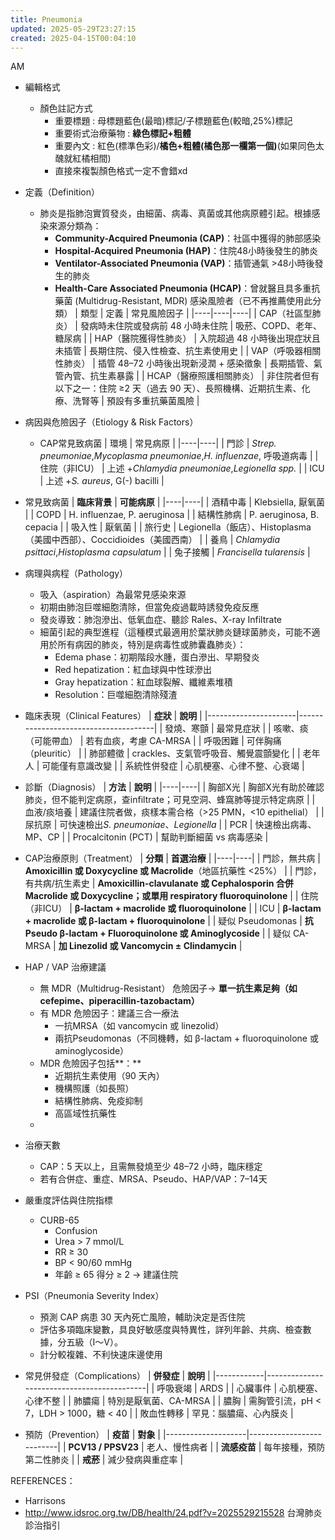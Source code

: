 ```yaml
---
title: Pneumonia
updated: 2025-05-29T23:27:15
created: 2025-04-15T00:04:10
---
```


AM

- 編輯格式
  - 顏色註記方式
    - 重要標題 : 母標題藍色(最暗)標記/子標題藍色(較暗,25%)標記
    - 重要術式治療藥物 : **綠色標記+粗體**
    - 重要內文 : 紅色(標準色彩)/**橘色+粗體(橘色那一欄第一個)**(如果同色太醜就紅橘相間)
    - 直接來複製顏色格式一定不會錯xd

- 定義（Definition）
  - 肺炎是指肺泡實質發炎，由細菌、病毒、真菌或其他病原體引起。根據感染來源分類為：
    - **Community-Acquired Pneumonia (CAP)**：社區中獲得的肺部感染
    - **Hospital-Acquired Pneumonia (HAP)**：住院48小時後發生的肺炎
    - **Ventilator-Associated Pneumonia (VAP)**：插管通氣 \>48小時後發生的肺炎
    - **Health-Care Associated Pneumonia (HCAP)**：曾就醫且具多重抗藥菌 (Multidrug-Resistant, MDR) 感染風險者（已不再推薦使用此分類）
| 類型 | 定義 | 常見風險因子 |
|----|----|----|
| CAP（社區型肺炎） | 發病時未住院或發病前 48 小時未住院 | 吸菸、COPD、老年、糖尿病 |
| HAP（醫院獲得性肺炎） | 入院超過 48 小時後出現症狀且未插管 | 長期住院、侵入性檢查、抗生素使用史 |
| VAP（呼吸器相關性肺炎） | 插管 48–72 小時後出現新浸潤 + 感染徵象 | 長期插管、氣管內管、抗生素暴露 |
| HCAP（醫療照護相關肺炎） | 非住院者但有以下之一：住院 ≥2 天（過去 90 天）、長照機構、近期抗生素、化療、洗腎等 | 預設有多重抗藥菌風險 |

- 病因與危險因子（Etiology & Risk Factors）
  - CAP常見致病菌
| 環境 | 常見病原 |
|----|----|
| 門診 | *Strep. pneumoniae*,*Mycoplasma pneumoniae*,*H. influenzae*, 呼吸道病毒 |
| 住院（非ICU） | 上述 +*Chlamydia pneumoniae*,*Legionella spp.* |
| ICU | 上述 +*S. aureus*, G(-) bacilli |

- 常見致病菌
| **臨床背景** | **可能病原** |
|----|----|
| 酒精中毒 | Klebsiella, 厭氧菌 |
| COPD | H. influenzae, P. aeruginosa |
| 結構性肺病 | P. aeruginosa, B. cepacia |
| 吸入性 | 厭氧菌 |
| 旅行史 | Legionella（飯店）、Histoplasma（美國中西部）、Coccidioides（美國西南） |
| 養鳥 | *Chlamydia psittaci*,*Histoplasma capsulatum* |
| 兔子接觸 | *Francisella tularensis* |

- 病理與病程（Pathology）
  - 吸入（aspiration）為最常見感染來源
  - 初期由肺泡巨噬細胞清除，但當免疫過載時誘發免疫反應
  - 發炎導致：肺泡滲出、低氧血症、聽診 Rales、X-ray Infiltrate
  - 細菌引起的典型進程（這種模式最適用於葉狀肺炎鏈球菌肺炎，可能不適用於所有病因的肺炎，特別是病毒性或肺囊蟲肺炎）：
    - Edema phase：初期階段水腫，蛋白滲出、早期發炎
    - Red hepatization：紅血球與中性球滲出
    - Gray hepatization：紅血球裂解、纖維素堆積
    - Resolution：巨噬細胞清除殘渣

- 臨床表現（Clinical Features）
| **症狀**             | **說明**                             |
|----------------------|--------------------------------------|
| 發燒、寒顫           | 最常見症狀                           |
| 咳嗽、痰（可能帶血） | 若有血痰，考慮 CA-MRSA               |
| 呼吸困難             | 可伴胸痛（pleuritic）                |
| 肺部體徵             | crackles、支氣管呼吸音、觸覺震顫變化 |
| 老年人               | 可能僅有意識改變                     |
| 系統性併發症         | 心肌梗塞、心律不整、心衰竭           |

- 診斷（Diagnosis）
| **方法** | **說明** |
|----|----|
| 胸部X光 | 胸部X光有助於確認肺炎，但不能判定病原，查infiltrate；可見空洞、蜂窩肺等提示特定病原 |
| 血液/痰培養 | 建議住院者做，痰樣本需合格（\>25 PMN，\<10 epithelial） |
| 尿抗原 | 可快速檢出*S. pneumoniae*、*Legionella* |
| PCR | 快速檢出病毒、MP、CP |
| Procalcitonin (PCT) | 幫助判斷細菌 vs 病毒感染 |

- CAP治療原則（Treatment）
| **分類** | **首選治療** |
|----|----|
| 門診，無共病 | **Amoxicillin 或 Doxycycline 或 Macrolide**（地區抗藥性 \<25%） |
| 門診，有共病/抗生素史 | **Amoxicillin-clavulanate 或 Cephalosporin 合併 Macrolide 或 Doxycycline；或單用 respiratory fluoroquinolone** |
| 住院（非ICU） | **β-lactam + macrolide 或 fluoroquinolone** |
| ICU | **β-lactam + macrolide 或 β-lactam + fluoroquinolone** |
| 疑似 Pseudomonas | **抗 Pseudo β-lactam + Fluoroquinolone 或 Aminoglycoside** |
| 疑似 CA-MRSA | **加 Linezolid 或 Vancomycin ± Clindamycin** |

- HAP / VAP 治療建議
  - 無 MDR（Multidrug-Resistant） 危險因子→ **單一抗生素足夠（如 cefepime、piperacillin-tazobactam）**
  - 有 MDR 危險因子：建議三合一療法
    - 一抗MRSA（如 vancomycin 或 linezolid）
    - 兩抗Pseudomonas（不同機轉，如 β-lactam + fluoroquinolone 或 aminoglycoside）
  - MDR 危險因子包括**：**
    - 近期抗生素使用（90 天內）
    - 機構照護（如長照）
    - 結構性肺病、免疫抑制
    - 高區域性抗藥性
  - 
- 治療天數
  - CAP：5 天以上，且需無發燒至少 48–72 小時，臨床穩定
  - 若有合併症、重症、MRSA、Pseudo、HAP/VAP：7–14天

- 嚴重度評估與住院指標
  - CURB-65
    - Confusion
    - Urea \> 7 mmol/L
    - RR ≥ 30
    - BP \< 90/60 mmHg
    - 年齡 ≥ 65 得分 ≥ 2 → 建議住院
- PSI（Pneumonia Severity Index）
  - 預測 CAP 病患 30 天內死亡風險，輔助決定是否住院
  - 評估多項臨床變數，具良好敏感度與特異性，詳列年齡、共病、檢查數據，分五級（I～V）。
  - 計分較複雜、不利快速床邊使用

- 常見併發症（Complications）
| **併發症** | **說明**                                   |
|------------|--------------------------------------------|
| 呼吸衰竭   | ARDS                                       |
| 心臟事件   | 心肌梗塞、心律不整                         |
| 肺膿瘍     | 特別是厭氧菌、CA-MRSA                      |
| 膿胸       | 需胸管引流，pH \< 7，LDH \> 1000，糖 \< 40 |
| 敗血性轉移 | 罕見：腦膿瘍、心內膜炎                     |

- 預防（Prevention）
| **疫苗**           | **對象**                 |
|--------------------|--------------------------|
| **PCV13 / PPSV23** | 老人、慢性病者           |
| **流感疫苗**       | 每年接種，預防第二性肺炎 |
| **戒菸**           | 減少發病與重症率         |

REFERENCES：
- Harrisons
- http://www.idsroc.org.tw/DB/health/24.pdf?v=2025529215528 台灣肺炎診治指引

